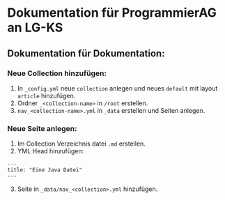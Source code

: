 # Dokumentation für ProgrammierAG an LG-KS

## Dokumentation für Dokumentation:

### Neue Collection hinzufügen:

1. In `_config.yml` neue `collection` anlegen und neues `default` mit layout `article` hinzufügen.
2. Ordner `_<collection-name>` in `/root` erstellen.
3. `nav_<collection-name>.yml` in `_data` erstellen und Seiten anlegen.

### Neue Seite anlegen:

1. Im Collection Verzeichnis datei `.md` erstellen.
2. YML Head hinzufügen:
```
---
title: "Eine Java Datei"
---
```
3. Seite in `_data/nav_<collection>.yml` hinzufügen.